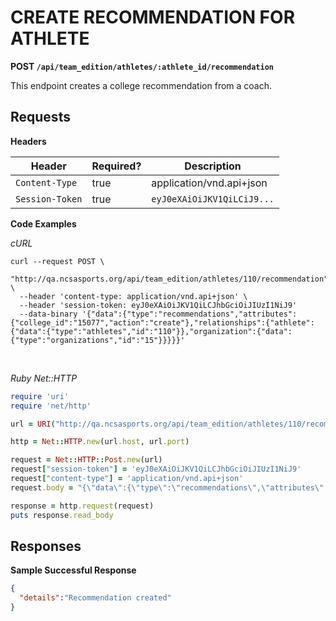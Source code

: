 # CREATE RECOMMENDATION FOR ATHLETE

**POST `/api/team_edition/athletes/:athlete_id/recommendation`**

This endpoint creates a college recommendation from a coach.

## Requests

**Headers**

| Header          | Required? | Description                |
|-----------------|-----------|----------------------------|
| `Content-Type`  | true      | application/vnd.api+json   |
| `Session-Token` | true      | `eyJ0eXAiOiJKV1QiLCiJ9...` |


**Code Examples**

_cURL_

```shell
curl --request POST \
  "http://qa.ncsasports.org/api/team_edition/athletes/110/recommendation" \
  --header 'content-type: application/vnd.api+json' \
  --header 'session-token: eyJ0eXAiOiJKV1QiLCJhbGciOiJIUzI1NiJ9'
  --data-binary '{"data":{"type":"recommendations","attributes":{"college_id":"15077","action":"create"},"relationships":{"athlete":{"data":{"type":"athletes","id":"110"}},"organization":{"data":{"type":"organizations","id":"15"}}}}}'
```

<br>

_Ruby Net::HTTP_

```ruby
require 'uri'
require 'net/http'

url = URI("http://qa.ncsasports.org/api/team_edition/athletes/110/recommendation")

http = Net::HTTP.new(url.host, url.port)

request = Net::HTTP::Post.new(url)
request["session-token"] = 'eyJ0eXAiOiJKV1QiLCJhbGciOiJIUzI1NiJ9'
request["content-type"] = 'application/vnd.api+json'
request.body = "{\"data\":{\"type\":\"recommendations\",\"attributes\":{\"college_id\":\"15077\",\"action\":\"create\"},\"relationships\":{\"athlete\":{\"data\":{\"type\":\"athletes\",\"id\":\"110\"}},\"organization\":{\"data\":{\"type\":\"organizations\",\"id\":\"15\"}}}}}"

response = http.request(request)
puts response.read_body
```


## Responses

**Sample Successful Response**

```json
{
  "details":"Recommendation created"
}
```
